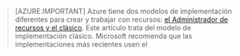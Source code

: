 > [AZURE.IMPORTANT] Azure tiene dos modelos de implementación diferentes para crear y trabajar con recursos:  [el Administrador de recursos y el clásico](../articles/resource-manager-deployment-model.md).  Este artículo trata del modelo de implementación clásico. Microsoft recomienda que las implementaciones más recientes usen el